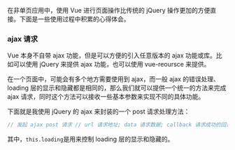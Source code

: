 在非单页应用中，使用 Vue 进行页面操作比传统的 jQuery 操作更加的方便直接。下面是一些使用过程中积累的心得体会。

### ajax 请求
Vue 本身不自带 ajax 功能，但是可以方便的引入任意版本的 ajax 功能或库。比如可以使用 jQuery 来提供 ajax 功能，也可以使用 vue-reoursce 来提供。

在一个页面中，可能会有多个地方需要使用到 ajax，而一般 ajax 的错误处理、loading 层的显示和隐藏都是相同的，那么我们就可以提供一个统一的方法来完成 ajax 请求，同时这个方法可以接收一些基本参数来实现不同的具体功能。

下面就是我使用 jQuery 的 ajax 来封装的一个 post 请求处理方法：

```JavaScript
// 发起 ajax post 请求 // url 请求地址; data 请求数据; callback 请求成功的回调方法 post: function (url, data, callback) {     this.loading = true;     var self = this;      $.ajax({         url: url,         method: 'post',         dataType: 'json',         data: data     })     .done(callback)     .fail(function(){ alert('网络故障，请稍后重试。'); })     .always(function(){ self.loading = false; }); }
```

其中，`this.loading`是用来控制 loading 层的显示和隐藏的。




